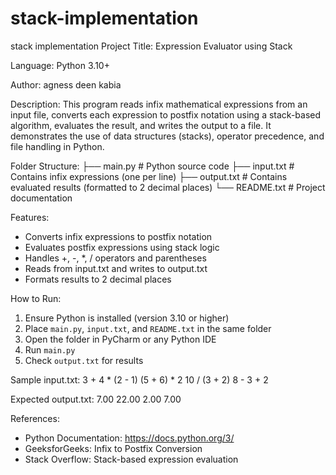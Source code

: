 # stack-implementation
stack implementation
Project Title: Expression Evaluator using Stack

Language: Python 3.10+

Author: agness deen kabia

Description:
This program reads infix mathematical expressions from an input file, converts each expression to postfix notation using a stack-based algorithm, evaluates the result, and writes the output to a file. It demonstrates the use of data structures (stacks), operator precedence, and file handling in Python.

Folder Structure:
├── main.py         # Python source code
├── input.txt       # Contains infix expressions (one per line)
├── output.txt      # Contains evaluated results (formatted to 2 decimal places)
└── README.txt      # Project documentation

Features:
- Converts infix expressions to postfix notation
- Evaluates postfix expressions using stack logic
- Handles +, -, *, / operators and parentheses
- Reads from input.txt and writes to output.txt
- Formats results to 2 decimal places

How to Run:
1. Ensure Python is installed (version 3.10 or higher)
2. Place `main.py`, `input.txt`, and `README.txt` in the same folder
3. Open the folder in PyCharm or any Python IDE
4. Run `main.py`
5. Check `output.txt` for results

Sample input.txt:
3 + 4 * (2 - 1)
(5 + 6) * 2
10 / (3 + 2)
8 - 3 + 2

Expected output.txt:
7.00
22.00
2.00
7.00

References:
- Python Documentation: https://docs.python.org/3/
- GeeksforGeeks: Infix to Postfix Conversion
- Stack Overflow: Stack-based expression evaluation


